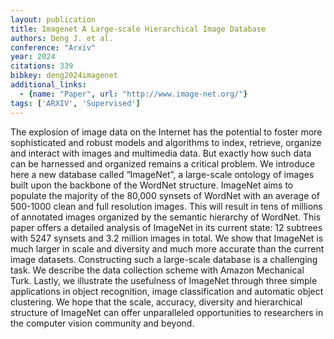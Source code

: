 ```yaml
---
layout: publication
title: Imagenet A Large-scale Hierarchical Image Database
authors: Deng J. et al.
conference: "Arxiv"
year: 2024
citations: 339
bibkey: deng2024imagenet
additional_links:
  - {name: "Paper", url: "http://www.image-net.org/"}
tags: ['ARXIV', 'Supervised']
---
```

The explosion of image data on the Internet has the potential to foster more sophisticated and robust models and algorithms to index, retrieve, organize and interact with images and multimedia data. But exactly how such data can be harnessed and organized remains a critical problem. We introduce here a new database called “ImageNet”, a large-scale ontology of images built upon the backbone of the WordNet structure. ImageNet aims to populate the majority of the 80,000 synsets of WordNet with an average of 500-1000 clean and full resolution images. This will result in tens of millions of annotated images organized by the semantic hierarchy of WordNet. This paper offers a detailed analysis of ImageNet in its current state: 12 subtrees with 5247 synsets and 3.2 million images in total. We show that ImageNet is much larger in scale and diversity and much more accurate than the current image datasets. Constructing such a large-scale database is a challenging task. We describe the data collection scheme with Amazon Mechanical Turk. Lastly, we illustrate the usefulness of ImageNet through three simple applications in object recognition, image classification and automatic object clustering. We hope that the scale, accuracy, diversity and hierarchical structure of ImageNet can offer unparalleled opportunities to researchers in the computer vision community and beyond.
